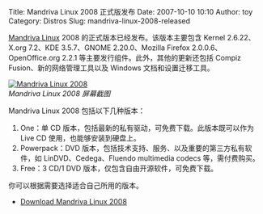 Title: Mandriva Linux 2008 正式版发布
Date: 2007-10-10 10:10
Author: toy
Category: Distros
Slug: mandriva-linux-2008-released

[Mandriva Linux](http://www.mandriva.com/) 2008
的正式版本已经发布。该版本主要包含 Kernel 2.6.22、X.org 7.2、KDE
3.5.7、GNOME 2.20.0、Mozilla Firefox 2.0.0.6、OpenOffice.org 2.2.1
等主要发行组件。此外，其他的更新还包括 Compiz
Fusion、新的网络管理工具以及 Windows 文档和设置迁移工具。

[![Mandriva Linux
2008](http://i.linuxtoy.org/i/2007/10/mandriva-2008-kde_s.png)](http://i.linuxtoy.org/i/2007/10/mandriva-2008-kde.png)  
*Mandriva Linux 2008 屏幕截图*

Mandriva Linux 2008 包括以下几种版本：

1.  One：单 CD 版本，包括最新的私有驱动，可免费下载。此版本既可以作为
    Live CD 使用，也能够安装到硬盘上。
2.  Powerpack：DVD
    版本，包括技术支持、服务、以及重要的第三方私有软件，如
    LinDVD、Cedega、Fluendo multimedia codecs 等，需付费购买。
3.  Free：3 CD/1 DVD 版本，仅包含自由开源软件，可免费下载。

你可以根据需要选择适合自己所用的版本。

- [Download Mandriva Linux
2008](http://www.mandriva.com/en/download.html)

